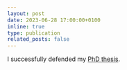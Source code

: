 ```yaml
---
layout: post
date: 2023-06-28 17:00:00+0100
inline: true
type: publication
related_posts: false
---
```


I successfully defended my [PhD thesis](https://theses.hal.science/tel-04164673).
